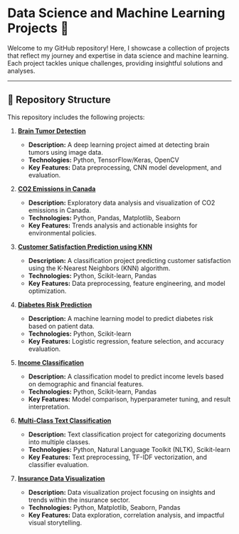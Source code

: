 # Data Science and Machine Learning Projects 🚀

Welcome to my GitHub repository! Here, I showcase a collection of projects that reflect my journey and expertise in data science and machine learning. Each project tackles unique challenges, providing insightful solutions and analyses.

---

## 📂 Repository Structure

This repository includes the following projects:

1. **[Brain Tumor Detection](<github-link-to-file>)**  
   - **Description:** A deep learning project aimed at detecting brain tumors using image data.  
   - **Technologies:** Python, TensorFlow/Keras, OpenCV  
   - **Key Features:** Data preprocessing, CNN model development, and evaluation.

2. **[CO2 Emissions in Canada](<github-link-to-file>)**  
   - **Description:** Exploratory data analysis and visualization of CO2 emissions in Canada.  
   - **Technologies:** Python, Pandas, Matplotlib, Seaborn  
   - **Key Features:** Trends analysis and actionable insights for environmental policies.

3. **[Customer Satisfaction Prediction using KNN](<github-link-to-file>)**  
   - **Description:** A classification project predicting customer satisfaction using the K-Nearest Neighbors (KNN) algorithm.  
   - **Technologies:** Python, Scikit-learn, Pandas  
   - **Key Features:** Data preprocessing, feature engineering, and model optimization.

4. **[Diabetes Risk Prediction](<github-link-to-file>)**  
   - **Description:** A machine learning model to predict diabetes risk based on patient data.  
   - **Technologies:** Python, Scikit-learn  
   - **Key Features:** Logistic regression, feature selection, and accuracy evaluation.

5. **[Income Classification](<github-link-to-file>)**  
   - **Description:** A classification model to predict income levels based on demographic and financial features.  
   - **Technologies:** Python, Scikit-learn, Pandas  
   - **Key Features:** Model comparison, hyperparameter tuning, and result interpretation.

6. **[Multi-Class Text Classification](<github-link-to-file>)**  
   - **Description:** Text classification project for categorizing documents into multiple classes.  
   - **Technologies:** Python, Natural Language Toolkit (NLTK), Scikit-learn  
   - **Key Features:** Text preprocessing, TF-IDF vectorization, and classifier evaluation.

7. **[Insurance Data Visualization](./Projet_Assurance_Visualisation_)**  
   - **Description:** Data visualization project focusing on insights and trends within the insurance sector.  
   - **Technologies:** Python, Matplotlib, Seaborn, Pandas  
   - **Key Features:** Data exploration, correlation analysis, and impactful visual storytelling.

